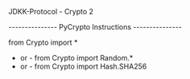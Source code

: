 JDKK-Protocol - Crypto 2


--------------- PyCrypto Instructions ---------------

from Crypto import *
   - or - 
from Crypto import Random.*
   - or - 
from Crypto import Hash.SHA256